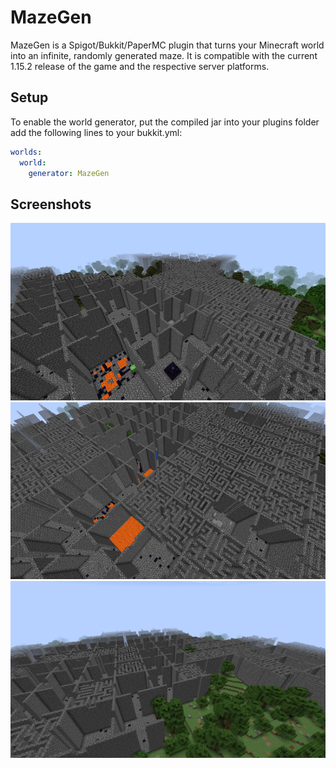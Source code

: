 # MazeGen

MazeGen is a Spigot/Bukkit/PaperMC plugin that turns your Minecraft world into an infinite, randomly generated maze.
It is compatible with the current 1.15.2 release of the game and the respective server platforms.

## Setup

To enable the world generator, put the compiled jar into your plugins folder add the following lines to your bukkit.yml:

```yaml
worlds:
  world:
    generator: MazeGen
```

## Screenshots

  ![Screenshot 1](/assets/Maze-Screenshot-1.jpg)
  ![Screenshot 2](/assets/Maze-Screenshot-2.jpg)
  ![Screenshot 3](/assets/Maze-Screenshot-3.jpg)
